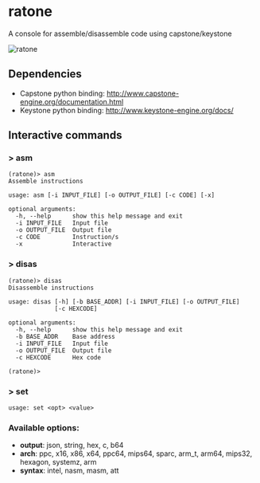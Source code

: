 # ratone
A console for assemble/disassemble code using capstone/keystone

![ratone](https://cloud.githubusercontent.com/assets/1675387/22099706/b8528a18-de2c-11e6-8623-79912abba00c.png)

## Dependencies

* Capstone python binding: http://www.capstone-engine.org/documentation.html
* Keystone python binding: http://www.keystone-engine.org/docs/


## Interactive commands

### > asm
```
(ratone)> asm
Assemble instructions

usage: asm [-i INPUT_FILE] [-o OUTPUT_FILE] [-c CODE] [-x]

optional arguments:
  -h, --help      show this help message and exit
  -i INPUT_FILE   Input file
  -o OUTPUT_FILE  Output file
  -c CODE         Instruction/s
  -x              Interactive
```

### > disas
```
(ratone)> disas
Disassemble instructions

usage: disas [-h] [-b BASE_ADDR] [-i INPUT_FILE] [-o OUTPUT_FILE]
             [-c HEXCODE]

optional arguments:
  -h, --help      show this help message and exit
  -b BASE_ADDR    Base address
  -i INPUT_FILE   Input file
  -o OUTPUT_FILE  Output file
  -c HEXCODE      Hex code

(ratone)>
```

### > set
```
usage: set <opt> <value>
```

### Available options:

   * **output**: json, string, hex, c, b64
   * **arch**: ppc, x16, x86, x64, ppc64, mips64, sparc, arm_t, arm64, mips32, hexagon, systemz, arm
   * **syntax**: intel, nasm, masm, att
